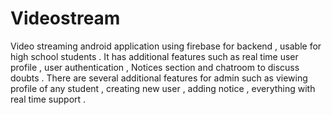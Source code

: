 # Videostream
Video streaming android application using firebase for backend , usable for high school students . It has additional features such
as real time user profile , user authentication , Notices section and chatroom to discuss doubts . There are several additional features for
admin such as viewing profile of any student , creating new user , adding notice , everything with real time support .

